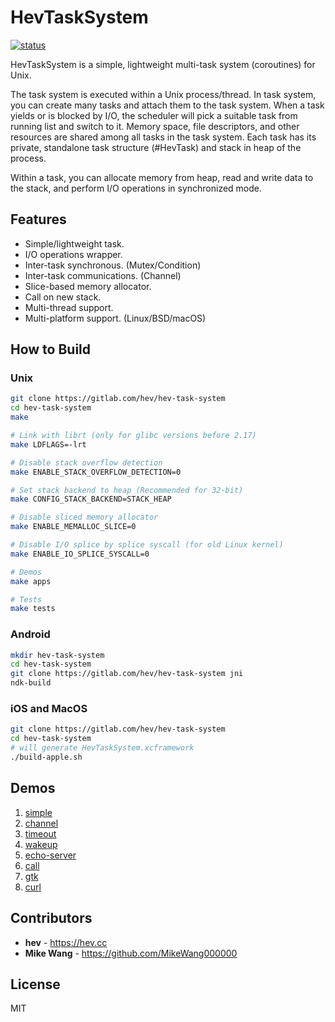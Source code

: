 # HevTaskSystem

[![status](https://github.com/heiher/hev-task-system/actions/workflows/build.yaml/badge.svg?branch=master&event=push)](https://github.com/heiher/hev-task-system)

HevTaskSystem is a simple, lightweight multi-task system (coroutines) for Unix.

The task system is executed within a Unix process/thread. In task system, you
can create many tasks and attach them to the task system. When a task yields or
is blocked by I/O, the scheduler will pick a suitable task from running list and
switch to it. Memory space, file descriptors, and other resources are shared among
all tasks in the task system. Each task has its private, standalone task structure
(#HevTask) and stack in heap of the process.

Within a task, you can allocate memory from heap, read and write data to the stack,
and perform I/O operations in synchronized mode.

## Features

* Simple/lightweight task.
* I/O operations wrapper.
* Inter-task synchronous. (Mutex/Condition)
* Inter-task communications. (Channel)
* Slice-based memory allocator.
* Call on new stack.
* Multi-thread support.
* Multi-platform support. (Linux/BSD/macOS)

## How to Build

### Unix

```bash
git clone https://gitlab.com/hev/hev-task-system
cd hev-task-system
make

# Link with librt (only for glibc versions before 2.17)
make LDFLAGS=-lrt

# Disable stack overflow detection
make ENABLE_STACK_OVERFLOW_DETECTION=0

# Set stack backend to heap (Recommended for 32-bit)
make CONFIG_STACK_BACKEND=STACK_HEAP

# Disable sliced memory allocator
make ENABLE_MEMALLOC_SLICE=0

# Disable I/O splice by splice syscall (for old Linux kernel)
make ENABLE_IO_SPLICE_SYSCALL=0

# Demos
make apps

# Tests
make tests
```

### Android

```bash
mkdir hev-task-system
cd hev-task-system
git clone https://gitlab.com/hev/hev-task-system jni
ndk-build
```

### iOS and MacOS

```bash
git clone https://gitlab.com/hev/hev-task-system
cd hev-task-system
# will generate HevTaskSystem.xcframework
./build-apple.sh
```

## Demos

1. [simple](https://gitlab.com/hev/hev-task-system/blob/master/apps/simple.c)
1. [channel](https://gitlab.com/hev/hev-task-system/blob/master/apps/channel.c)
1. [timeout](https://gitlab.com/hev/hev-task-system/blob/master/apps/timeout.c)
1. [wakeup](https://gitlab.com/hev/hev-task-system/blob/master/apps/wakeup.c)
1. [echo-server](https://gitlab.com/hev/hev-task-system/blob/master/apps/echo-server.c)
1. [call](https://gitlab.com/hev/hev-task-system/blob/master/apps/call.c)
1. [gtk](https://gitlab.com/hev/hev-task-system/blob/master/apps/gtk.c)
1. [curl](https://gitlab.com/hev/hev-task-system/blob/master/apps/curl.c)

## Contributors

* **hev** - https://hev.cc
* **Mike Wang** - https://github.com/MikeWang000000

## License

MIT

